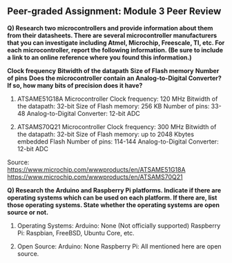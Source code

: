 ## Peer-graded Assignment: Module 3 Peer Review

**Q) Research two microcontrollers and provide information about them from their datasheets. There are several microcontroller manufacturers that you can investigate including Atmel, Microchip, Freescale, TI, etc. For each microcontroller, report the following information. (Be sure to include a link to an online reference where you found this information.)**  

**Clock frequency**
**Bitwidth of the datapath**
**Size of Flash memory**
**Number of pins**
**Does the microcontroller contain an Analog-to-Digital Converter? If so, how many bits of precision does it have?**

1)  ATSAME51G18A Microcontroller
Clock frequency: 120 MHz
Bitwidth of the datapath: 32-bit
Size of Flash memory: 256 KB
Number of pins: 33-48
Analog-to-Digital Converter: 12-bit ADC

2)  ATSAMS70Q21 Microcontroller
Clock frequency: 300 MHz
Bitwidth of the datapath: 32-bit
Size of Flash memory: up to 2048 Kbytes embedded Flash
Number of pins: 114-144
Analog-to-Digital Converter: 12-bit ADC

Source:<br>
https://www.microchip.com/wwwproducts/en/ATSAME51G18A<br>
https://www.microchip.com/wwwproducts/en/ATSAMS70Q21

**Q) Research the Arduino and Raspberry Pi platforms. Indicate if there are operating systems which can be used on each platform. If there are, list those operating systems. State whether the operating systems are open source or not.**

1. Operating Systems:
Arduino: None (Not officially supported)
Raspberry Pi: Raspbian, FreeBSD, Ubuntu Core, etc.

2. Open Source:
Arduino: None
Raspberry Pi: All mentioned here are open source.
